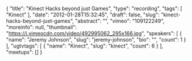 {
  "title": "Kinect Hacks beyond just Games",
  "type": "recording",
  "tags": [
    "Kinect"
  ],
  "date": "2012-01-28T15:32:45",
  "draft": false,
  "slug": "kinect-hacks-beyond-just-games",
  "abstract": "",
  "vimeo": "109122249",
  "moreinfo": null,
  "thumbnail": "https://i.vimeocdn.com/video/492995062_295x166.jpg",
  "speakers": [
    {
      "name": "Jeremy Johnson",
      "slug": "jeremy-johnson",
      "bio": "",
      "count": 1
    }
  ],
  "ugtvtags": [
    {
      "name": "Kinect",
      "slug": "kinect",
      "count": 6
    }
  ],
  "meetups": []
}